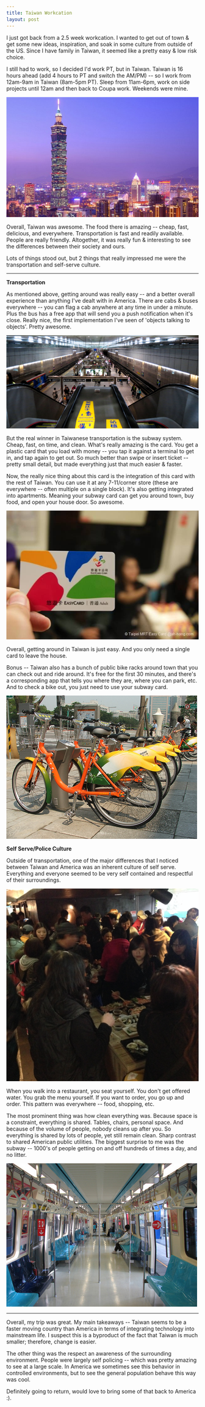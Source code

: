```yaml
---
title: Taiwan Workcation
layout: post
---
```


I just got back from a 2.5 week workcation. I wanted to get out of town & get some new ideas, inspiration, and soak in some culture from outside of the US. Since I have family in Taiwan, it seemed like a pretty easy & low risk choice.

I still had to work, so I decided I'd work PT, but in Taiwan. Taiwan is 16 hours ahead (add 4 hours to PT and switch the AM/PM) -- so I work from 12am-9am in Taiwan (8am-5pm PT). Sleep from 11am-6pm, work on side projects until 12am and then back to Coupa work. Weekends were mine.

![taiwan](/images/taiwan.jpg)

Overall, Taiwan was awesome. The food there is amazing -- cheap, fast, delicious, and everywhere. Transportation is fast and readily available. People are really friendly. Altogether, it was really fun & interesting to see the differences between their society and ours. 

Lots of things stood out, but 2 things that really impressed me were the transportation and self-serve culture.

<hr>

**Transportation**

As mentioned above, getting around was really easy -- and a better overall experience than anything I've dealt with in America. There are cabs & buses everywhere -- you can flag a cab anywhere at any time in under a minute. Plus the bus has a free app that will send you a push notification when it's close. Really nice, the first implementation I've seen of 'objects talking to objects'. Pretty awesome. 

![mrt](/images/taiwan-mrt.jpg)

But the real winner in Taiwanese transportation is the subway system. Cheap, fast, on time, and clean. What's really amazing is the card. You get a plastic card that you load with money -- you tap it against a terminal to get in, and tap again to get out. So much better than swipe or insert ticket -- pretty small detail, but made everything just that much easier & faster.

Now, the really nice thing about this card is the integration of this card with the rest of Taiwan. You can use it at any 7-11/corner store (these are everywhere -- often multiple on a single block). It's also getting integrated into apartments. Meaning your subway card can get you around town, buy food, and open your house door. So awesome.

![mrtcard](/images/taipei-mrt-easy-card.JPG)

Overall, getting around in Taiwan is just easy. And you only need a single card to leave the house.

Bonus -- Taiwan also has a bunch of public bike racks around town that you can check out and ride around. It's free for the first 30 minutes, and there's a corresponding app that tells you where they are, where you can park, etc. And to check a bike out, you just need to use your subway card.

![taiwanbike](/images/taiwan-bike.jpg)

**Self Serve/Police Culture**

Outside of transportation, one of the major differences that I noticed between Taiwan and America was an inherent culture of self serve. Everything and everyone seemed to be very self contained and respectful of their surroundings. 

![fishmarket](/images/taipei-fish-market.jpg)

When you walk into a restaurant, you seat yourself. You don't get offered water. You grab the menu yourself. If you want to order, you go up and order. This pattern was everywhere -- food, shopping, etc. 

The most prominent thing was how clean everything was. Because space is a constraint, everything is shared. Tables, chairs, personal space. And because of the volume of people, nobody cleans up after you. So everything is shared by lots of people, yet still remain clean. Sharp contrast to shared American public utilities. The biggest surprise to me was the subway -- 1000's of people getting on and off hundreds of times a day, and no litter. 

![clean-mrt](/images/taiwan-clean-mrt.jpg)

<hr>

Overall, my trip was great. My main takeaways -- Taiwan seems to be a faster moving country than America in terms of integrating technology into mainstream life. I suspect this is a byproduct of the fact that Taiwan is much smaller; therefore, change is easier. 

The other thing was the respect an awareness of the surrounding environment. People were largely self policing -- which was pretty amazing to see at a large scale. In America we sometimes see this behavior in controlled environments, but to see the general population behave this way was cool. 

Definitely going to return, would love to bring some of that back to America :).
